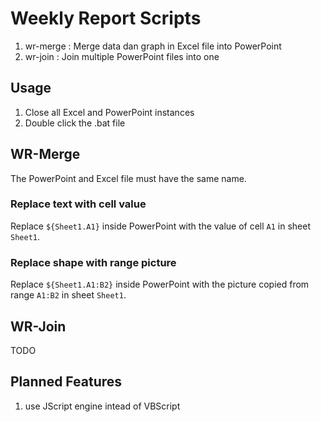 # Weekly Report Scripts

 1. wr-merge : Merge data dan graph in Excel file into PowerPoint
 2. wr-join : Join multiple PowerPoint files into one

## Usage

 1. Close all Excel and PowerPoint instances
 2. Double click the .bat file

## WR-Merge

The PowerPoint and Excel file must have the same name.

### Replace text with cell value

Replace `${Sheet1.A1}` inside PowerPoint with the value of cell `A1` 
in sheet `Sheet1`.

### Replace shape with range picture

Replace `${Sheet1.A1:B2}` inside PowerPoint with the picture copied 
from range `A1:B2` in sheet `Sheet1`.

## WR-Join

TODO

## Planned Features

 1. use JScript engine intead of VBScript

